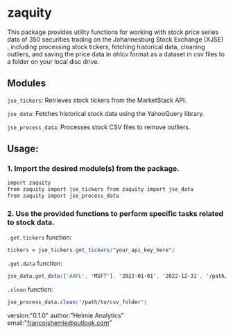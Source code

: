 # zaquity

This package provides utility functions for working with stock price series data of 350 securities trading on the Johannesburg Stock Exchange (XJSE) , including processing stock tickers, fetching historical data, cleaning outliers, and saving the price data in ohlcv format as a dataset in csv files to a folder on your local disc drive.

## Modules

`jse_tickers`: Retrieves stock tickers from the MarketStack API.

`jse_data`: Fetches historical stock data using the YahooQuery library.

`jse_process_data`: Processes stock CSV files to remove outliers.

## Usage:

### 1. Import the desired module(s) from the package.

```css
import zaquity
from zaquity import jse_tickers from zaquity import jse_data
from zaquity import jse_process_data
```
   
### 2. Use the provided functions to perform specific tasks related to stock data.

`.get.tickers` function:
```css
tickers = jse_tickers.get_tickers("your_api_key_here")
```

`.get.data` function:
```css
jse_data.get_data(['AAPL', 'MSFT'], '2022-01-01', '2022-12-31', '/path/to/output_folder')
```

`.clean` function:
```css
jse_process_data.clean('/path/to/csv_folder')
```



version:"0.1.0"
author:"Helmie Analytics"
email:"francoishemie@outlook.com"
